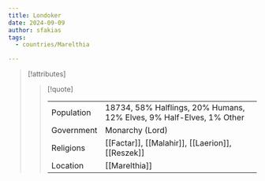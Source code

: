 ```yaml
---
title: Londoker
date: 2024-09-09
author: sfakias
tags:
  - countries/Marelthia

---
```

> [!attributes]
> 
> > [!quote]
> >
> > | | |
> > | --- | --- |
> > | Population | 18734, 58% Halflings, 20% Humans, 12% Elves, 9% Half-Elves, 1% Other |
> > | Government | Monarchy (Lord) |
> > | Religions | [[Factar]], [[Malahir]], [[Laerion]], [[Reszek]] |
> > | Location | [[Marelthia]] |
